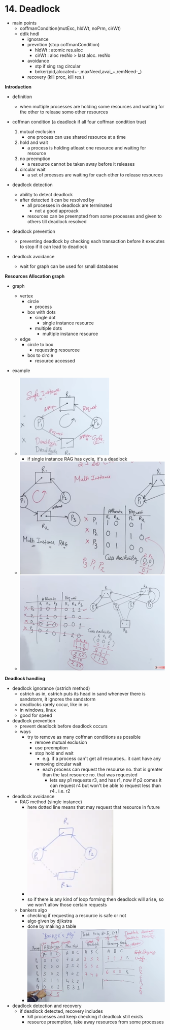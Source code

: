 # 14. Deadlock

- main points
	- coffmanCondition(mutExc, hldWt, noPrm, cirWt)
	- ddlk hndl
		- ignorance
		- prevntion (stop coffmanCondition)
			- hldWt : atomic res.aloc
			- cirWt : aloc resNo > last aloc. resNo
		- avoidance
			- stp if sing rag circular
			- bnker(pid,alocated+-,maxNeed,avai_+,remNeed-_)
		- recovery (kill proc, kill res.)


**Introduction**

- definition
	- when multiple processes are holding some resources and waiting for the other to release somo other resources
- coffman condition (a deadlock if all four coffman condition true)
	1. mutual exclusion
		- one process can use shared resource at a time
	2. hold and wait
		- a process is holding atleast one resource and waiting for resource
	3. no preemption
		- a resource cannot be taken away before it releases
	4. circular wait
		- a set of proesses are waiting for each other to release resources



- deadlock detection
	- ability to detect deadlock
	- after detected it can be resolved by
		- all processes in deadlock are terminated
			- not a good approack
		- resources can be preempted from some processes and given to others till deadlock resolved
- deadlock prevention
	- preventing deadlock by checking each transaction before it executes to stop if it can lead to deadlock

- deadlock avoidance
	- wait for graph can be used for small databases




**Resources Allocation graph**

- graph 
	- vertex
		- circle
			- process
		- box with dots
			- single dot
				- single instance resource
			- multiple dots
				- multiple instance resource
	- edge
		- circle to box
			- requesting resourcee
		- box to circle
			- resource accessed

- example
	- ![fa4757c4046ba8bdf4e8dfe92e7f5131.png](../_resources/e8b095fed1ea4967af4190a8bf40f6fe.png)
		- if single instance RAG has cycle, it's a deadlock
	- ![e44c30cbf877b83931903c6d01a47ecd.png](../_resources/a4a32f24298345ad83e9aaf9ec74c34a.png)
	- ![f1e076a72a3ccf6c27a682f1b320d8d1.png](../_resources/a2aebdf25de24643a55332381b627e03.png)






**Deadlock handling**

- deadlock ignorance (ostrich method)
	- ostrich as in, ostrich puts its head in sand whenever there is sandstorm, it ignores the sandstorm
	- deadlocks rarely occur, like in os
	- in windows, linux
	- good for speed
- deadlock prevention
	- prevent deadlock before deadlock occurs
	- ways
		- try to remove as many coffman conditions as possible
			- remove mutual exclusion
			- use preemption
			- stop hold and wait
				- e.g. if a process can't get all resources.. it cant have any
			- removing circular wait
				- each process can request the resourse no. that is greater than the last resource no. that was requested
					- lets say p1 requests r3, and has r1, now if p2 comes it can request r4 but won't be able to request less than r4.. i.e. r2
- deadlock avoidance 
	- RAG method (single instance)
		- here dotted line means that may request that resource in future
		- ![44d80c3a2b7de74db7e93e45f2113730.png](../_resources/a75a808db2a443dcac9afb3a86c3e61c.png)
		- so if there is any kind of loop forming then deadlock will arise, so we won't allow those certain requests
	- bankers algo
		- checking if requesting a resource is safe or not
		- algo given by djikstra
		- done by making a table
		- ![301958f4c566353694f5eb4cc3897682.png](../_resources/ca04bfdfdcfb42d8a86fbf32a61bd04d.png)
- deadlock detection and recovery
	- if deadlock detected, recovery includes
		- kill processes and keep checking if deadlock still exists
		- resource preemption, take away resources from some processes




